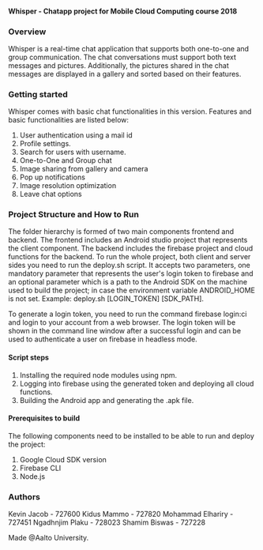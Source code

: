 #### Whisper - Chatapp project for Mobile Cloud Computing course 2018

### Overview

Whisper is a real-time chat application that supports both one-to-one and group communication. The chat conversations must support both text messages and pictures. Additionally, the pictures shared in the chat messages are displayed in a gallery and sorted based on their features.

### Getting started

Whisper comes with basic chat functionalities in this version. Features and basic functionalities are listed below:

1. User authentication using a mail id
2. Profile settings. 
3. Search for users with username.
4. One-to-One and Group chat
5. Image sharing from gallery and camera
6. Pop up notifications
7. Image resolution optimization
8. Leave chat options


### Project Structure and How to Run

The folder hierarchy is formed of two main components frontend and backend. The frontend includes an Android studio project that represents the client component. The backend includes the firebase project and cloud functions for the backend. To run the whole project, both client and server sides you need to run the deploy.sh script. It accepts two parameters, one mandatory parameter that represents the user's login token to firebase and an optional parameter which is a path to the Android SDK on the machine used to build the project; in case the environment variable ANDROID_HOME is not set. Example: deploy.sh [LOGIN_TOKEN] [SDK_PATH].

To generate a login token, you need to run the command firebase login:ci and login to your account from a web browser. The login token will be shown in the command line window after a successful login and can be used to authenticate a user on firebase in headless mode.

#### Script steps

1. Installing the required node modules using npm.
2. Logging into firebase using the generated token and deploying all cloud functions.
3. Building the Android app and generating the .apk file.


####  Prerequisites to build

The following components need to be installed to be able to run and deploy the project:

1. Google Cloud SDK version
2. Firebase CLI
3. Node.js

### Authors

Kevin Jacob - 727600
Kidus Mammo - 727820
Mohammad Elhariry - 727451
Ngadhnjim Plaku - 728023
Shamim Biswas - 727228


Made @Aalto University.